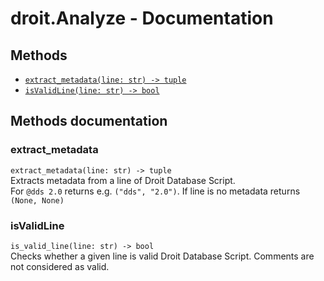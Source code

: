 # droit.Analyze - Documentation

## Methods
- [`extract_metadata(line: str) -> tuple`](#extractmetadata)
- [`isValidLine(line: str) -> bool`](#isvalidline)

## Methods documentation
### extract_metadata
`extract_metadata(line: str) -> tuple`  
Extracts metadata from a line of Droit Database Script.  
For `@dds 2.0` returns e.g. `("dds", "2.0")`. If line is no metadata returns `(None, None)`

### isValidLine
`is_valid_line(line: str) -> bool`  
Checks whether a given line is valid Droit Database Script. Comments are not considered as valid.